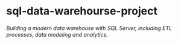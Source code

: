 # sql-data-warehourse-project
###### Building a modern data warehouse with SQL Server, including ETL processes, data modeling and analytics.
